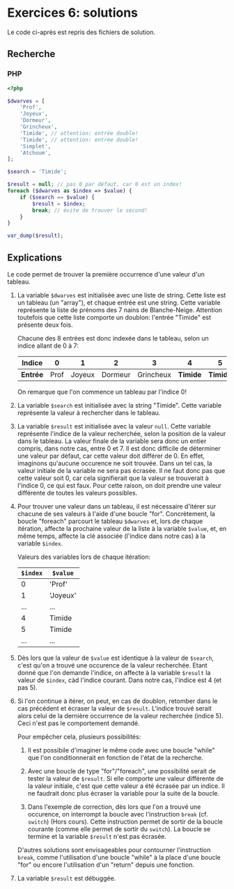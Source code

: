 # Exercices 6: solutions

Le code ci-après est repris des fichiers de solution.

## Recherche

### PHP

```php
<?php

$dwarves = [
    'Prof',
    'Joyeux',
    'Dormeur',
    'Grincheux',
    'Timide', // attention: entrée double!
    'Timide', // attention: entrée double!
    'Simplet',
    'Atchoum',
];

$search = 'Timide';

$result = null; // pas 0 par défaut, car 0 est un index!
foreach ($dwarves as $index => $value) {
    if ($search == $value) {
        $result = $index;
        break; // évite de trouver le second!
    }
}

var_dump($result);
```

## Explications

Le code permet de trouver la première occurrence d'une valeur d'un tableau.

 1. La variable `$dwarves` est initialisée avec une liste de string. Cette liste est un tableau (un "array"), et chaque entrée est une string. Cette variable représente la liste de prénoms des 7 nains de Blanche-Neige. Attention toutefois que cette liste comporte un doublon: l'entrée "Timide" est présente deux fois.
 
    Chacune des 8 entrées est donc indexée dans le tableau, selon un indice allant de 0 à 7:

    | **Indice** | 0 | 1 | 2 | 3 | 4 | 5 | 6 | 7 |
    |------------|---|---|---|---|---|---|---|---|
    | **Entrée** | Prof | Joyeux | Dormeur | Grincheux | **Timide** | **Timide** | Simplet | Atchoum |

    On remarque que l'on commence un tableau par l'indice 0!

 2. La variable `$search` est initialisée avec la string "Timide". Cette variable représente la valeur à rechercher dans le tableau.

 3. La variable `$result` est initialisée avec la valeur `null`. Cette variable représente l'indice de la valeur recherchée, selon la position de la valeur dans le tableau. La valeur finale de la variable sera donc un entier compris, dans notre cas, entre 0 et 7. Il est donc difficile de déterminer une valeur par défaut, car cette valeur doit différer de 0. En effet, imaginons qu'aucune occurence ne soit trouvée. Dans un tel cas, la valeur initiale de la variable ne sera pas écrasée. Il ne faut donc pas que cette valeur soit 0, car cela signifierait que la valeur se trouverait à l'indice 0, ce qui est faux. Pour cette raison, on doit prendre une valeur différente de toutes les valeurs possibles.

 3. Pour trouver une valeur dans un tableau, il est nécessaire d'itérer sur chacune de ses valeurs à l'aide d'une boucle "for". Concrètement, la boucle "foreach" parcourt le tableau `$dwarves` et, lors de chaque itération, affecte la prochaine valeur de la liste à la variable `$value`, et, en même temps, affecte la clé associée (l'indice dans notre cas) à la variable `$index`.

    Valeurs des variables lors de chaque itération:

    | `$index`  | `$value`  |
    |-----------|-----------|
    | 0         | 'Prof'    |
    | 1         | 'Joyeux'  |
    | ...       | ...       |
    | 4         | Timide    |
    | 5         | Timide    |
    | ...       | ...       |


 4. Dès lors que la valeur de `$value` est identique à la valeur de `$search`, c'est qu'on a trouvé une occurence de la valeur recherchée. Etant donné que l'on demande l'indice, on affecte à la variable `$result` la valeur de `$index`, càd l'indice courant. Dans notre cas, l'indice est 4 (et pas 5).

 5. Si l'on continue à itérer, on peut, en cas de doublon, retomber dans le cas précédent et écraser la valeur de `$result`. L'indice trouvé serait alors celui de la dernière occurrence de la valeur recherchée (indice 5). Ceci n'est pas le comportement demandé. 
 
    Pour empêcher cela, plusieurs possibilités:

    1. Il est possibile d'imaginer le même code avec une boucle "while" que l'on conditionnerait en fonction de l'état de la recherche.

    2. Avec une boucle de type "for"/"foreach", une possibilité serait de tester la valeur de `$result`. Si elle comporte une valeur différente de la valeur initiale, c'est que cette valeur a été écrasée par un indice. Il ne faudrait donc plus écraser la variable pour la suite de la boucle.
 
    3. Dans l'exemple de correction, dès lors que l'on a trouvé une occurence, on interrompt la boucle avec l'instruction `break` (cf. `switch`) (Hors cours). Cette instruction permet de sortir de la boucle courante (comme elle permet de sortir du `switch`). La boucle se termine et la variable `$result` n'est pas écrasée.

    D'autres solutions sont envisageables pour contourner l'instruction `break`, comme l'utilisation d'une boucle "while" à la place d'une boucle "for" ou encore l'utilisation d'un "return" depuis une fonction.

6. La variable `$result` est débuggée.


